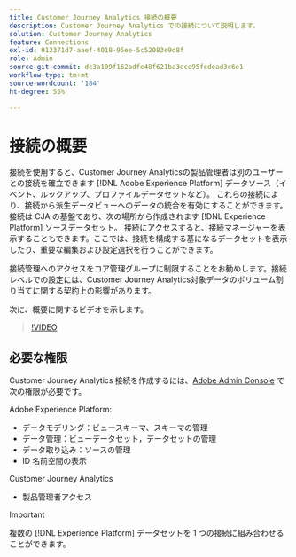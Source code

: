 ```yaml
---
title: Customer Journey Analytics 接続の概要
description: Customer Journey Analytics での接続について説明します。
solution: Customer Journey Analytics
feature: Connections
exl-id: 012371d7-aaef-4018-95ee-5c52083e9d8f
role: Admin
source-git-commit: dc3a109f162adfe48f621ba3ece95fedead3c6e1
workflow-type: tm+mt
source-wordcount: '184'
ht-degree: 55%

---
```


# 接続の概要

接続を使用すると、Customer Journey Analyticsの製品管理者は別のユーザーとの接続を確立できます [!DNL Adobe Experience Platform] データソース（イベント、ルックアップ、プロファイルデータセットなど）。 これらの接続により、接続から派生データビューへのデータの統合を有効にすることができます。接続は CJA の基盤であり、次の場所から作成されます [!DNL Experience Platform] ソースデータセット。 接続にアクセスすると、接続マネージャーを表示することもできます。ここでは、接続を構成する基になるデータセットを表示したり、重要な編集および設定選択を行うことができます。

接続管理へのアクセスをコア管理グループに制限することをお勧めします。接続レベルでの設定には、Customer Journey Analytics対象データのボリューム割り当てに関する契約上の影響があります。

次に、概要に関するビデオを示します。

>[!VIDEO](https://video.tv.adobe.com/v/35111/?quality=12&learn=on)

## 必要な権限

Customer Journey Analytics 接続を作成するには、[Adobe Admin Console](https://helpx.adobe.com/jp/enterprise/admin-guide.html/enterprise/using/manage-permissions-and-roles.ug.html) で次の権限が必要です。

Adobe Experience Platform:
* データモデリング：ビュースキーマ、スキーマの管理
* データ管理：ビューデータセット，データセットの管理
* データ取り込み：ソースの管理
* ID 名前空間の表示

Customer Journey Analytics
* 製品管理者アクセス

>[!IMPORTANT]
>
> 複数の [!DNL Experience Platform] データセットを 1 つの接続に組み合わせることができます。
